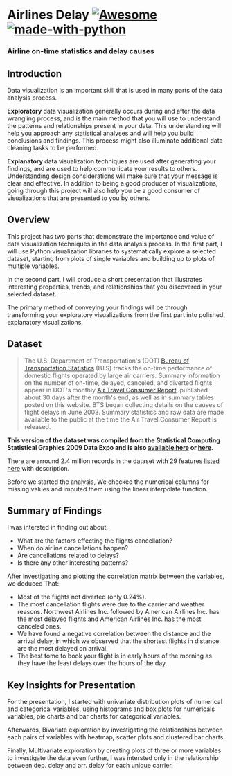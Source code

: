 # Airlines Delay [![Awesome](https://awesome.re/badge.svg)](https://github.com/kfrawee/SalesAnalysis) [![made-with-python](https://img.shields.io/badge/Made%20with-Python-1f425f.svg)](https://www.python.org/)
### Airline on-time statistics and delay causes

## Introduction
Data visualization is an important skill that is used in many parts of the data analysis process. 

**Exploratory** data visualization generally occurs during and after the data wrangling process, and is the main method that you will use to understand the patterns and relationships present in your data. This understanding will help you approach any statistical analyses and will help you build conclusions and findings. This process might also illuminate additional data cleaning tasks to be performed. 

**Explanatory** data visualization techniques are used after generating your findings, and are used to help communicate your results to others. Understanding design considerations will make sure that your message is clear and effective. In addition to being a good producer of visualizations, going through this project will also help you be a good consumer of visualizations that are presented to you by others.


## Overview
This project has two parts that demonstrate the importance and value of data visualization techniques in the data analysis process. In the first part, I will use Python visualization libraries to systematically explore a selected dataset, starting from plots of single variables and building up to plots of multiple variables. 

In the second part, I will produce a short presentation that illustrates interesting properties, trends, and relationships that you discovered in your selected dataset. 

The primary method of conveying your findings will be through transforming your exploratory visualizations from the first part into polished, explanatory visualizations.



## Dataset

> The U.S. Department of Transportation's (DOT) [Bureau of Transportation Statistics](https://www.transtats.bts.gov/OT_Delay/OT_DelayCause1.asp) (BTS) tracks the on-time performance of domestic flights operated by large air carriers. Summary information on the number of on-time, delayed, canceled, and diverted flights appear in DOT's monthly [Air Travel Consumer Report](http://www.dot.gov/individuals/air-consumer/air-travel-consumer-reports), published about 30 days after the month's end, as well as in summary tables posted on this website. BTS began collecting details on the causes of flight delays in June 2003. Summary statistics and raw data are made available to the public at the time the Air Travel Consumer Report is released.

**This version of the dataset was compiled from the Statistical Computing Statistical Graphics 2009 Data Expo and is also [available here](http://stat-computing.org/dataexpo/2009/the-data.html) or [here](https://dataverse.harvard.edu/dataset.xhtml?persistentId=doi:10.7910/DVN/HG7NV7).**

There are arround 2.4 million records in the dataset with 29 features [listed here](http://stat-computing.org/dataexpo/2009/the-data.html)  with description.

Before we started the analysis, We checked the numerical columns for missing values and imputed them using the linear interpolate function.


## Summary of Findings

I was intersted in finding out about:
- What are the factors effecting the flights cancellation?
- When do airline cancellations happen?
- Are cancellations related to delays?
- Is there any other interesting patterns?

After investigating and plotting the correlation matrix between the variables, we deduced That:

- Most of the flights not diverted (only 0.24%).
- The most cancellation flights were due to the carrier and weather reasons.
Northwest Airlines Inc. followed by American Airlines Inc. has the most delayed flights and American Airlines Inc. has the most canceled ones.
- We have found a negative correlation between the distance and the arrival delay, in which we observed that the shortest flights in distance are the most delayed on arrival.
- The best tome to book your flight is in early hours of the morning as they have the least delays over the hours of the day.


## Key Insights for Presentation
For the presentation, I started with univariate distribution plots of numerical and categorical variables, using histograms and box plots for numericals variables, pie charts and bar charts for categorical variables.

Afterwards, Bivariate exploration by investigating the relationships between each pairs of variables with heatmap, scatter plots and clustered bar charts.

Finally, Multivariate exploration by creating plots of three or more variables to investigate the data even further, I was intersted only in
the relationship between dep. delay and arr. delay for each unique carrier.
